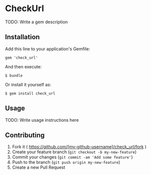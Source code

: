 # CheckUrl

TODO: Write a gem description

## Installation

Add this line to your application's Gemfile:

    gem 'check_url'

And then execute:

    $ bundle

Or install it yourself as:

    $ gem install check_url

## Usage

TODO: Write usage instructions here

## Contributing

1. Fork it ( https://github.com/[my-github-username]/check_url/fork )
2. Create your feature branch (`git checkout -b my-new-feature`)
3. Commit your changes (`git commit -am 'Add some feature'`)
4. Push to the branch (`git push origin my-new-feature`)
5. Create a new Pull Request
